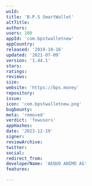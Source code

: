 ```yaml
---
wsId: 
title: 'B.P.S SmartWallet'
altTitle: 
authors: 
users: 100
appId: 'com.bpstwalletnew'
appCountry: 
released: '2019-10-16'
updated: '2021-07-09'
version: '1.44.1'
stars: 
ratings: 
reviews: 
size: 
website: 'https://bps.money'
repository: 
issue: 
icon: 'com.bpstwalletnew.png'
bugbounty: 
meta: 'removed'
verdict: 'fewusers'
appHashes: 
date: '2023-12-19'
signer: 
reviewArchive: 
twitter: 
social: 
redirect_from: 
developerName: 'AEQUO ANIMO AG'
features: 

---
```


